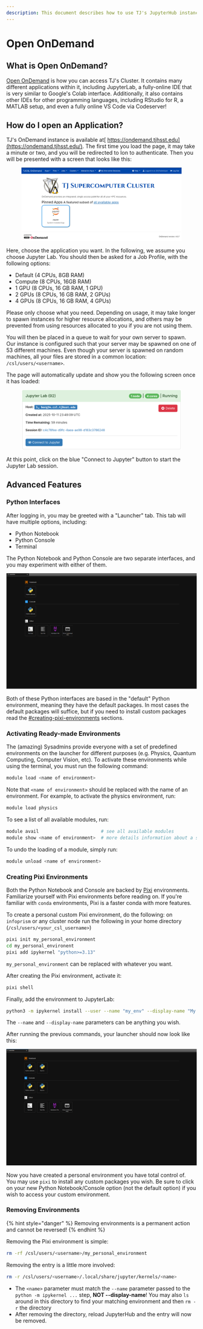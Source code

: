 ```yaml
---
description: This document describes how to use TJ's JupyterHub instance
---
```


# Open OnDemand

## What is Open OnDemand?

[Open OnDemand](https://openondemand.org/) is how you can access TJ's Cluster. It contains many different applications within it, including JupyterLab, a fully-online IDE that is very similar to Google's Colab interface. Additionally, it also contains other IDEs for other programming languages, including RStudio for R, a MATLAB setup, and even a fully online VS Code via Codeserver!

## How do I open an Application?

TJ's OnDemand instance is available at[ https://ondemand.tjhsst.edu](https://ondemand.tjhsst.edu/). The first time you load the page, it may take a minute or two, and you will be redirected to Ion to authenticate. Then you will be presented with a screen that looks like this:

<figure><img src="../../.gitbook/assets/image (17).png" alt=""><figcaption></figcaption></figure>

Here, choose the application you want. In the following, we assume you choose Jupyter Lab. You should then be asked for a Job Profile, with the following options:

* Default (4 CPUs, 8GB RAM)
* Compute (8 CPUs, 16GB RAM)
* 1 GPU (8 CPUs, 16 GB RAM, 1 GPU)
* 2 GPUs (8 CPUs, 16 GB RAM, 2 GPUs)
* 4 GPUs (8 CPUs, 16 GB RAM, 4 GPUs)

Please only choose what you need. Depending on usage, it may take longer to spawn instances for higher resource allocations, and others may be prevented from using resources allocated to you if you are not using them.

You will then be placed in a queue to wait for your own server to spawn. Our instance is configured such that your server may be spawned on one of 53 different machines. Even though your server is spawned on random machines, all your files are stored in a common location:  `/csl/users/<username>`.&#x20;

The page will automatically update and show you the following screen once it has loaded:

<figure><img src="../../.gitbook/assets/image (19).png" alt=""><figcaption></figcaption></figure>

At this point, click on the blue "Connect to Jupyter" button to start the Jupyter Lab session.

## Advanced Features

### Python Interfaces

After logging in, you may be greeted with a "Launcher" tab. This tab will have multiple options, including:

* Python Notebook
* Python Console
* Terminal

The Python Notebook and Python Console are two separate interfaces, and you may experiment with either of them.&#x20;

![As you see in the top two rows, the options "Notebook" and "Console" are available. Notice how they are both named "Python (default)"](../../.gitbook/assets/launcher.png)

Both of these Python interfaces are based in the "default" Python environment, meaning they have the default packages. In most cases the default packages will suffice, but if you need to install custom packages read the [#creating-pixi-environments](./#creating-pixi-environments "mention") sections.&#x20;



### Activating Ready-made Environments

The (amazing) Sysadmins provide everyone with a set of predefined environments on the launcher for different purposes (e.g. Physics, Quantum Computing, Computer Vision, etc). To activate these environments while using the terminal, you must run the following command:

```bash
module load <name of environment>
```

Note that `<name of environment>` should be replaced with the name of an environment. For example, to activate the physics environment, run:

```bash
module load physics
```

To see a list of all available modules, run:

```bash
module avail                       # see all available modules
module show <name of environment>  # more details information about a specific module
```

To undo the loading of a module, simply run:

```bash
module unload <name of environment>
```

### Creating Pixi Environments

Both the Python Notebook and Console are backed by [Pixi](https://pixi.sh/latest/) environments. Familiarize yourself with Pixi environments before reading on. If you're familiar with `conda`  environments, Pixi is a faster conda with more features.

To create a personal custom Pixi environment, do the following: on `infoprism` or any cluster node run the following in your home directory (`/csl/users/<your_csl_username>`)

```bash
pixi init my_personal_environment
cd my_personal_environent
pixi add ipykernel "python>=3.13"
```

`my_personal_environment` can be replaced with whatever you want.

After creating the Pixi environment, activate it:

```bash
pixi shell
```

Finally, add the environment to JupyterLab:

```bash
python3 -m ipykernel install --user --name "my_env" --display-name "My Env"
```

The `--name` and `--display-name` parameters can be anything you wish.

After running the previous commands, your launcher should now look like this:

![Notice how a second option for both Notebook and Console is now available. The names match the "--display-name" parameter in the previous step.](../../.gitbook/assets/new_launcher.png)

Now you have created a personal environment you have total control of. You may use `pixi` to install any custom packages you wish. Be sure to click on your new Python Notebook/Console option (not the default option) if you wish to access your custom environment.

### Removing Environments

{% hint style="danger" %}
Removing environments is a permanent action and cannot be reversed!
{% endhint %}

Removing the Pixi environment is simple:

```bash
rm -rf /csl/users/<username>/my_personal_environment
```

Removing the entry is a little more involved:

```bash
rm -r /csl/users/<username>/.local/share/jupyter/kernels/<name>
```

* The `<name>` parameter must match the `--name` parameter passed to the `python -m ipykernel ...` step, **NOT --display-name**! You may also `ls` around in this directory to find your matching environment and then `rm -r` the directory
* After removing the directory, reload JupyterHub and the entry will now be removed.
